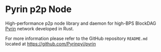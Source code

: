 # Pyrin p2p Node

High-performance p2p node library and daemon for high-BPS BlockDAG [Pyrin](https://pyrin.org) network developed in Rust.

For more information please refer to the GitHub repository `README.md` located at https://github.com/Pyrinpyi/pyrin
